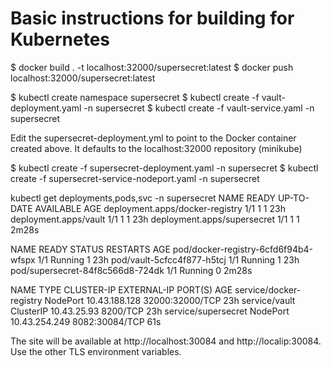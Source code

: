 # Basic instructions for building for Kubernetes

$ docker build . -t localhost:32000/supersecret:latest
$ docker push localhost:32000/supersecret:latest

$ kubectl create namespace supersecret
$ kubectl create -f vault-deployment.yaml -n supersecret
$ kubectl create -f vault-service.yaml -n supersecret

Edit the supersecret-deployment.yml to point to the Docker container created above. It defaults to the localhost:32000 repository (minikube)

$ kubectl create -f supersecret-deployment.yaml -n supersecret
$ kubectl create -f supersecret-service-nodeport.yaml -n supersecret

kubectl get deployments,pods,svc -n supersecret
NAME                              READY   UP-TO-DATE   AVAILABLE   AGE
deployment.apps/docker-registry   1/1     1            1           23h
deployment.apps/vault             1/1     1            1           23h
deployment.apps/supersecret       1/1     1            1           2m28s

NAME                                   READY   STATUS    RESTARTS   AGE
pod/docker-registry-6cfd6f94b4-wfspx   1/1     Running   1          23h
pod/vault-5cfcc4f877-h5tcj             1/1     Running   1          23h
pod/supersecret-84f8c566d8-724dk       1/1     Running   0          2m28s

NAME                      TYPE        CLUSTER-IP      EXTERNAL-IP   PORT(S)           AGE
service/docker-registry   NodePort    10.43.188.128   <none>        32000:32000/TCP   23h
service/vault             ClusterIP   10.43.25.93     <none>        8200/TCP          23h
service/supersecret       NodePort    10.43.254.249   <none>        8082:30084/TCP    61s

The site will be available at http://localhost:30084 and http://localip:30084. Use the other TLS environment variables.
